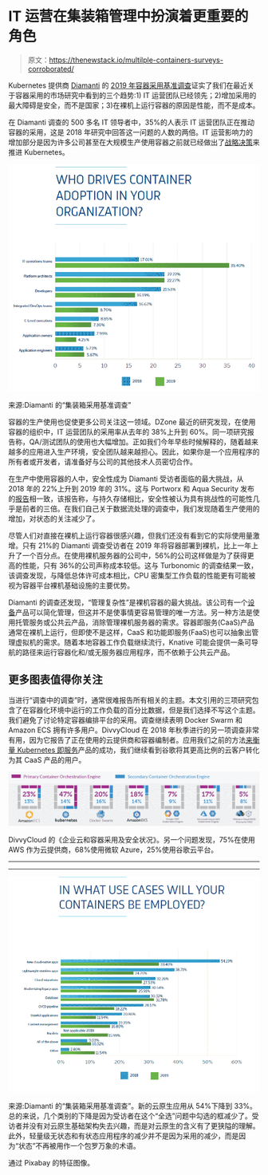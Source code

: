 # IT 运营在集装箱管理中扮演着更重要的角色

> 原文：<https://thenewstack.io/multilple-containers-surveys-corroborated/>

Kubernetes 提供商 [Diamanti](https://diamanti.com/) 的 [2019 年容器采用基准调查](https://diamanti.com/wp-content/uploads/2019/06/Diamanti_2019_Container_Survey.pdf)证实了我们在最近关于容器采用的市场研究中看到的三个趋势:1) IT 运营团队已经领先；2)增加采用的最大障碍是安全，而不是国家；3)在裸机上运行容器的原因是性能，而不是成本。

在 Diamanti 调查的 500 多名 IT 领导者中，35%的人表示 IT 运营团队正在推动容器的采用，这是 2018 年研究中回答这一问题的人数的两倍。IT 运营影响力的增加部分是因为许多公司甚至在大规模生产使用容器之前就已经做出了[战略决策](https://thenewstack.io/add-it-up-enterprise-adoption-of-kubernetes-is-growing/)来推进 Kubernetes。

![](img/ecd61705b3624a0754d63c84f28d35a5.png)

来源:Diamanti 的“集装箱采用基准调查”

容器的生产使用也促使更多公司关注这一领域。DZone 最近的研究发现，在使用容器的组织中，IT 运营团队的采用率从去年的 38%上升到 60%。同一项研究报告称，QA/测试团队的使用也大幅增加。正如我们今年早些时候解释的，随着越来越多的应用进入生产环境，安全团队越来越担心。因此，如果你是一个应用程序的所有者或开发者，请准备好与公司的其他技术人员密切合作。

在生产中使用容器的人中，安全性成为 Diamanti 受访者面临的最大挑战，从 2018 年的 22%上升到 2019 年的 31%。这与 Portworx 和 Aqua Security 发布的[报告](https://portworx.com/wp-content/uploads/2019/05/2019-container-adoption-survey.pdf)相一致，该报告称，与持久存储相比，安全性被认为具有挑战性的可能性几乎是前者的三倍。在我们自己关于数据流处理的调查中，我们发现随着生产使用的增加，对状态的关注减少了。

尽管人们对直接在裸机上运行容器很感兴趣，但我们还没有看到它的实际使用量激增。只有 21%的 Diamanti 调查受访者在 2019 年将容器部署到裸机，比上一年上升了一个百分点。在使用裸机服务器的公司中，56%的公司这样做是为了获得更高的性能，只有 36%的公司声称成本较低。这与 Turbonomic 的调查结果一致，该调查发现，与降低总体许可成本相比，CPU 密集型工作负载的性能更有可能被视为容器平台裸机基础设施的主要优势。

Diamanti 的调查还发现，“管理复杂性”是裸机容器的最大挑战。该公司有一个[设备](/diamanti-one-stop-shop-docker-kubernetes/)产品可以简化管理，但这并不是使事情更容易管理的唯一方法。另一种方法是使用托管服务或公共云产品，消除管理裸机服务器的需求。容器即服务(CaaS)产品通常在裸机上运行，但即使不是这样，CaaS 和功能即服务(FaaS)也可以抽象出管理虚拟机的需求。随着本地容器工作负载继续流行，Knative 可能会提供一条可导航的路径来运行容器化和/或无服务器应用程序，而不依赖于公共云产品。

## 更多图表值得你关注

当进行“调查中的调查”时，通常很难报告所有相关的主题。本文引用的三项研究包含了在容器化环境中运行的工作负载的百分比数据，但是我们选择不写这个主题。我们避免了讨论特定容器编排平台的采用。调查继续表明 Docker Swarm 和 Amazon ECS 拥有许多用户。DivvyCloud 在 2018 年秋季进行的另一项调查非常有用，因为它报告了正在使用的云提供商和容器编制者。应用我们之前的方法[来衡量 Kubernetes 即服务](/measuring-success-kubernetes-service/)产品的成功，我们继续看到谷歌将其更高比例的云客户转化为其 CaaS 产品的用户。

![](img/00a0c54e8354d1edf64e354a88637501.png)

DivvyCloud 的《企业云和容器采用及安全状况》。另一个问题发现，75%在使用 AWS 作为云提供商，68%使用微软 Azure，25%使用谷歌云平台。

* * *

* * *

![](img/2abbd373c1e22e025d637b63b29ce79b.png)

来源:Diamanti 的“集装箱采用基准调查”。新的云原生应用从 54%下降到 33%。总的来说，几个类别的下降是因为受访者在这个“全选”问题中勾选的框减少了。受访者并没有对云原生基础架构失去兴趣，而是对云原生的含义有了更狭隘的理解。此外，轻量级无状态和有状态应用程序的减少并不是因为采用的减少，而是因为“状态”不再被用作一个包罗万象的术语。

通过 Pixabay 的特征图像。

<svg xmlns:xlink="http://www.w3.org/1999/xlink" viewBox="0 0 68 31" version="1.1"><title>Group</title> <desc>Created with Sketch.</desc></svg>